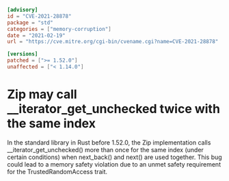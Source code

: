 ```toml
[advisory]
id = "CVE-2021-28878"
package = "std"
categories = ["memory-corruption"]
date = "2021-02-19"
url = "https://cve.mitre.org/cgi-bin/cvename.cgi?name=CVE-2021-28878"

[versions]
patched = [">= 1.52.0"]
unaffected = ["< 1.14.0"]
```

# Zip may call __iterator_get_unchecked twice with the same index

In the standard library in Rust before 1.52.0, the Zip implementation calls __iterator_get_unchecked() more than once for the same index (under certain conditions) when next_back() and next() are used together. This bug could lead to a memory safety violation due to an unmet safety requirement for the TrustedRandomAccess trait.
